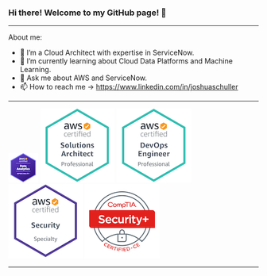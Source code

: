 ###  Hi there!   Welcome to my GitHub page! 👋

---

About me: 
- 🔭 I’m a Cloud Architect with expertise in ServiceNow.
- 🌱 I’m currently learning about Cloud Data Platforms and Machine Learning.
- 💬 Ask me about AWS and ServiceNow.
- 📫 How to reach me ->  https://www.linkedin.com/in/joshuaschuller
    
    
---
[![AWS Solution Architect Professional](https://github.com/jschuller/jschuller/blob/main/badges/aws-certified-data-analytics-specialty1.png)](https://www.credly.com/badges/b9ee30d8-ddb0-42ea-bc8b-4c4584642a23/public_url)
[![AWS Solution Architect Professional](https://github.com/jschuller/jschuller/blob/main/badges/aws-certified-solutions-architect-professional.png)](https://www.credly.com/badges/b9ee30d8-ddb0-42ea-bc8b-4c4584642a23/public_url)
[![AWS DevOps Engineer Professional](https://github.com/jschuller/jschuller/blob/main/badges/aws-certified-devops-engineer-professional.png)](https://www.credly.com/badges/9abd12f8-5ce5-41eb-a2ab-6700a3294b13/public_url)
[![AWS Certified Security Specialty](https://github.com/jschuller/jschuller/blob/main/badges/aws-certified-security-specialty.png)](https://www.credly.com/badges/d70af578-046a-4ff4-9f9f-add6cd29a674/public_url)
[![CompTIA Security+ ce Certification](https://github.com/jschuller/jschuller/blob/main/badges/comptia-security-ce-certification.png)](https://www.credly.com/badges/c18d30a2-6db3-4ae0-afea-1573ca19a375/public_url)

---
